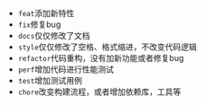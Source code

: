 - `feat`添加新特性
- `fix`修复bug
- `docs`仅仅修改了文档
- `style`仅仅修改了空格、格式缩进，不改变代码逻辑
- `refactor`代码重构，没有加新功能或者修复bug
- `perf`增加代码进行性能测试
- `test`增加测试用例
- `chore`改变构建流程，或者增加依赖库，工具等